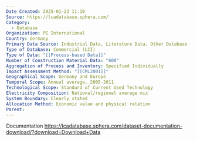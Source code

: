 ```yaml
---
Date Created: 2025-01-23 11:10
Source: https://lcadatabase.sphera.com/
Category:
  - Database
Organization: PE International
Country: Germany
Primary Data Source: Industrial Data, Literature Data, Other Database (ELCD, IBU, etc.)
Type of Database: Commercial (LCI)
Type of Data: "[[Process-based Data]]"
Number of Construction Material Data: "600"
Aggregation of Process and Inventory: Specified Individually
Impact Assessment Method: "[[CML2001]]"
Geographical Scope: Germany and Europe
Temporal Scope: Annual average, 2005-2011
Technological Scope: Standard of Current Used Technology
Electricity Composition: National/regional average mix
System Boundary: Clearly stated
Allocation Method: Economic value and physical relation
Parent:
---
```

Documentation
https://lcadatabase.sphera.com/dataset-documentation-download/?download=Download+Data